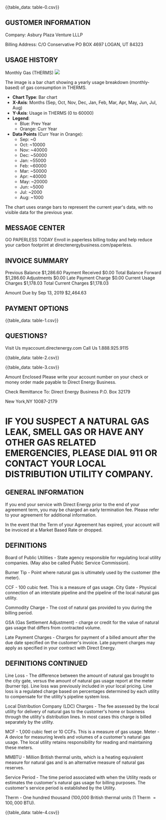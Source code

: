{{table_data: table-0.csv}}

## GUSTOMER INFORMATION

Company: Asbury Plaza Venture LLLP

Billing Address: C/O Conservative PO BOX 4697 LOGAN, UT 84323

## USAGE HISTORY

Monthly Gas (THERMS)
![](images/img-0.jpeg)

The image is a bar chart showing a yearly usage breakdown (monthly-based) of gas consumption in THERMS. 

- **Chart Type**: Bar chart
- **X-Axis**: Months (Sep, Oct, Nov, Dec, Jan, Feb, Mar, Apr, May, Jun, Jul, Aug)
- **Y-Axis**: Usage in THERMS (0 to 60000)
- **Legend**:
  - Blue: Prev Year
  - Orange: Curr Year
- **Data Points** (Curr Year in Orange):
  - Sep: ~0
  - Oct: ~10000
  - Nov: ~40000
  - Dec: ~50000
  - Jan: ~55000
  - Feb: ~60000
  - Mar: ~50000
  - Apr: ~40000
  - May: ~20000
  - Jun: ~5000
  - Jul: ~2000
  - Aug: ~1000

The chart uses orange bars to represent the current year's data, with no visible data for the previous year.

## MESSAGE CENTER

GO PAPERLESS TODAY
Enroll in paperless billing today and help reduce your carbon footprint at directenergybusiness.com/paperless.

## INVOICE SUMMARY

Previous Balance \$1,286.60 Payment Received \$0.00
Total Balance Forward \$1,286.60 Adjustments \$0.00
Late Payment Charge \$0.00
Current Usage Charges \$1,178.03
Total Current Charges \$1,178.03

Amount Due by Sep 13, 2019 \$2,464.63

## PAYMENT OPTIONS

{{table_data: table-1.csv}}

## QUESTIONS?

Visit Us
myaccount.directenergy.com
Call Us
1.888.925.9115

{{table_data: table-2.csv}}


{{table_data: table-3.csv}}

Amount Enclosed
Please write your account number on your check or money order made payable to Direct Energy Business.

Check Remittance To:
Direct Energy Business
P.O. Box 32179

New York,NY 10087-2179

# IF YOU SUSPECT A NATURAL GAS LEAK, SMELL GAS OR HAVE ANY OTHER GAS RELATED EMERGENCIES, PLEASE DIAL 911 OR CONTACT YOUR LOCAL DISTRIBUTION UTILITY COMPANY. 

## GENERAL INFORMATION

If you end your service with Direct Energy prior to the end of your agreement term, you may be charged an early termination fee. Please refer to your agreement for additional information.

In the event that the Term of your Agreement has expired, your account will be invoiced at a Market Based Rate or dropped.

## DEFINITIONS

Board of Public Utilities - State agency responsible for regulating local utility companies. (May also be called Public Service Commission).

Burner Tip - Point where natural gas is ultimately used by the customer (the meter).

CCF - 100 cubic feet. This is a measure of gas usage.
City Gate - Physical connection of an interstate pipeline and the pipeline of the local natural gas utility.

Commodity Charge - The cost of natural gas provided to you during the billing period.

GSA (Gas Settlement Adjustment) - charge or credit for the value of natural gas usage that differs from contracted volume.

Late Payment Charges - Charges for payment of a billed amount after the due date specified on the customer's invoice. Late payment charges may apply as specified in your contract with Direct Energy.

## DEFINITIONS CONTINUED

Line Loss - The difference between the amount of natural gas brought to the city gate, versus the amount of natural gas usage report at the meter (burner tip). Line loss was previously included in your local pricing. Line loss is a regulated charge based on percentages determined by each utility to compensate for the utility's pipeline system loss.

Local Distribution Company (LDC) Charges - The fee assessed by the local utility for delivery of natural gas to the customer's home or business through the utility's distribution lines. In most cases this charge is billed separately by the utility.

MCF - 1,000 cubic feet or 10 CCFs. This is a measure of gas usage.
Meter - A device for measuring levels and volumes of a customer's natural gas usage. The local utility retains responsibility for reading and maintaining these meters.

MMBTU - Million British thermal units, which is a heating equivalent measure for natural gas and is an alternative measure of natural gas reserves.

Service Period - The time period associated with when the Utility reads or estimates the customer's natural gas usage for billing purposes. The customer's service period is established by the Utility.

Therm - One hundred thousand (100,000 British thermal units (1 Therm $=100,000$ BTU).

{{table_data: table-4.csv}}
